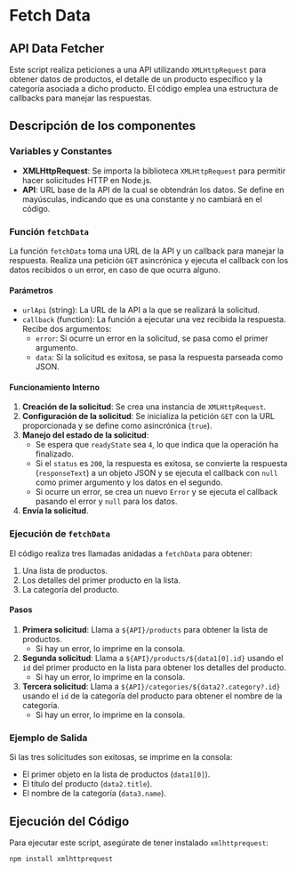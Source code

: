 # Fetch Data

## API Data Fetcher

Este script realiza peticiones a una API utilizando `XMLHttpRequest` para obtener datos de productos, el detalle de un producto específico y la categoría asociada a dicho producto. El código emplea una estructura de callbacks para manejar las respuestas.

## Descripción de los componentes

### Variables y Constantes

- **XMLHttpRequest**: Se importa la biblioteca `XMLHttpRequest` para permitir hacer solicitudes HTTP en Node.js.
- **API**: URL base de la API de la cual se obtendrán los datos. Se define en mayúsculas, indicando que es una constante y no cambiará en el código.

### Función `fetchData`

La función `fetchData` toma una URL de la API y un callback para manejar la respuesta. Realiza una petición `GET` asincrónica y ejecuta el callback con los datos recibidos o un error, en caso de que ocurra alguno.

#### Parámetros

- `urlApi` (string): La URL de la API a la que se realizará la solicitud.
- `callback` (function): La función a ejecutar una vez recibida la respuesta. Recibe dos argumentos:
  - `error`: Si ocurre un error en la solicitud, se pasa como el primer argumento.
  - `data`: Si la solicitud es exitosa, se pasa la respuesta parseada como JSON.

#### Funcionamiento Interno

1. **Creación de la solicitud**: Se crea una instancia de `XMLHttpRequest`.
2. **Configuración de la solicitud**: Se inicializa la petición `GET` con la URL proporcionada y se define como asincrónica (`true`).
3. **Manejo del estado de la solicitud**:
   - Se espera que `readyState` sea `4`, lo que indica que la operación ha finalizado.
   - Si el `status` es `200`, la respuesta es exitosa, se convierte la respuesta (`responseText`) a un objeto JSON y se ejecuta el callback con `null` como primer argumento y los datos en el segundo.
   - Si ocurre un error, se crea un nuevo `Error` y se ejecuta el callback pasando el error y `null` para los datos.
4. **Envía la solicitud**.

### Ejecución de `fetchData`

El código realiza tres llamadas anidadas a `fetchData` para obtener:

1. Una lista de productos.
2. Los detalles del primer producto en la lista.
3. La categoría del producto.

#### Pasos

1. **Primera solicitud**: Llama a `${API}/products` para obtener la lista de productos.
   - Si hay un error, lo imprime en la consola.
2. **Segunda solicitud**: Llama a `${API}/products/${data1[0].id}` usando el `id` del primer producto en la lista para obtener los detalles del producto.
   - Si hay un error, lo imprime en la consola.
3. **Tercera solicitud**: Llama a `${API}/categories/${data2?.category?.id}` usando el `id` de la categoría del producto para obtener el nombre de la categoría.
   - Si hay un error, lo imprime en la consola.

### Ejemplo de Salida

Si las tres solicitudes son exitosas, se imprime en la consola:

- El primer objeto en la lista de productos (`data1[0]`).
- El título del producto (`data2.title`).
- El nombre de la categoría (`data3.name`).

## Ejecución del Código

Para ejecutar este script, asegúrate de tener instalado `xmlhttprequest`:

```bash
npm install xmlhttprequest
```
